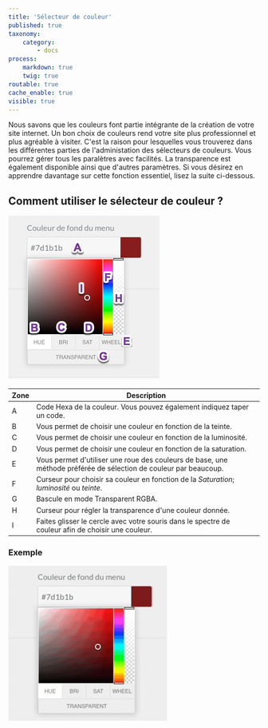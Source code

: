 ```yaml
---
title: 'Sélecteur de couleur'
published: true
taxonomy:
    category:
        - docs
process:
    markdown: true
    twig: true
routable: true
cache_enable: true
visible: true
---
```


Nous savons que les couleurs font partie intégrante de la création de votre site internet. Un bon choix de couleurs rend votre site plus professionnel et plus agréable à visiter. C'est la raison pour lesquelles vous trouverez dans les différentes parties de l'administation des sélecteurs de couleurs. Vous pourrez gérer tous les paralètres avec facilités. La transparence est également disponible ainsi que d'autres paramètres. Si vous désirez en apprendre davantage sur cette fonction essentiel, lisez la suite ci-dessous.

## Comment utiliser le sélecteur de couleur ?

![](color-settings.png)

| Zone | Description |
| ----- | ----------- |
| A   	 | Code Hexa de la couleur. Vous pouvez également indiquez taper un code. |
| B 	 | Vous permet de choisir une couleur en fonction de la teinte. |
| C    	 | Vous permet de choisir une couleur en fonction de la luminosité. |
| D    	 | Vous permet de choisir une couleur en fonction de la saturation. |
| E    	 | Vous permet d'utiliser une roue des couleurs de base, une méthode préférée de sélection de couleur par beaucoup. |
| F    	 | Curseur pour choisir sa couleur en fonction de la _Saturation_; _luminosité_ ou _teinte_. |
| G    	 | Bascule en mode Transparent RGBA. |
| H    	 | Curseur pour régler la transparence d'une couleur donnée. |
| I    	 | Faites glisser le cercle avec votre souris dans le spectre de couleur afin de choisir une couleur. |

### Exemple
![](color-settings.gif)